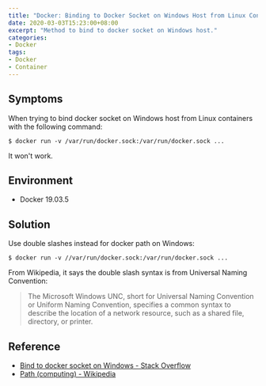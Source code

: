 ```yaml
---
title: "Docker: Binding to Docker Socket on Windows Host from Linux Containers"
date: 2020-03-03T15:23:00+08:00
excerpt: "Method to bind to docker socket on Windows host."
categories:
- Docker
tags:
- Docker
- Container
---
```


## Symptoms

When trying to bind docker socket on Windows host from Linux containers with the following command:

```
$ docker run -v /var/run/docker.sock:/var/run/docker.sock ...
```

It won't work.

## Environment

- Docker 19.03.5

## Solution

Use double slashes instead for docker path on Windows:

```
$ docker run -v //var/run/docker.sock:/var/run/docker.sock ...
```

From Wikipedia, it says the double slash syntax is from Universal Naming Convention:

> The Microsoft Windows UNC, short for Universal Naming Convention or Uniform Naming Convention, specifies a common syntax to describe the location of a network resource, such as a shared file, directory, or printer.

## Reference

- [Bind to docker socket on Windows - Stack Overflow](https://stackoverflow.com/questions/36765138/bind-to-docker-socket-on-windows)
- [Path (computing) - Wikipedia](https://en.wikipedia.org/wiki/Path_(computing)#Universal_Naming_Convention)

